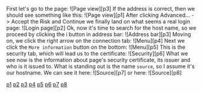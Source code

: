 First let's go to the page:
![Page view][p3]
If the address is correct, then we should see something like this:
![Page view][p1]
After clicking Advanced... -> Accept the Risk and Continue we finally land on what seems a real login page:
![Login page][p2]
Ok, now it's time to search for the host name, so we proceed by clicking the i button in address bar:
![Address bar][p3]
Moving on, we click the right arrow on the connection tab:
![Menu][p4]
Next we click the `More information` button on the bottom:
![Menu][p5]
This is the security tab, which will lead us to the certificate:
![Security][p6]
What we see now is the information about page's security certificate, its issuer and who is it issued to. What is standing out is the name `source`, so I assume it's our hostname. We can see it here:
![Source][p7]
or here:
![Source][p8]





[p1](/images/Page1.png)
[p2](/images/Page2.png)
[p3](/images/Address.png)
[p4](/images/Menu.png)
[p5](/images/Menu_next.png)
[p6](/images/Cert.png)
[p7](/images/Source1.png)
[p8](/images/Source2.png)
